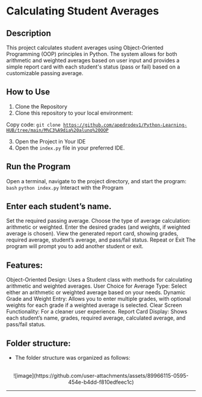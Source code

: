 # Calculating Student Averages


## Description
This project calculates student averages using Object-Oriented Programming (OOP) principles in Python. The system allows for both arithmetic and weighted averages based on user input and provides a simple report card with each student's status (pass or fail) based on a customizable passing average.

## How to Use

1. Clone the Repository
2. Clone this repository to your local environment:
   
Copy code:
<code>git clone <https://github.com/apedrodev1/Python-Learning-HUB/tree/main/M%C3%A9dia%20aluno%20OOP></code>


3. Open the Project in Your IDE
4. Open the `index.py` file in your preferred IDE.

## Run the Program
Open a terminal, navigate to the project directory, and start the program:
`bash`
<code>python index.py</code>
Interact with the Program


## Enter each student’s name.
Set the required passing average.
Choose the type of average calculation: arithmetic or weighted.
Enter the desired grades (and weights, if weighted average is chosen).
View the generated report card, showing grades, required average, student’s average, and pass/fail status.
Repeat or Exit
The program will prompt you to add another student or exit.

## Features:
Object-Oriented Design: Uses a Student class with methods for calculating arithmetic and weighted averages.
User Choice for Average Type: Select either an arithmetic or weighted average based on your needs.
Dynamic Grade and Weight Entry: Allows you to enter multiple grades, with optional weights for each grade if a weighted average is selected.
Clear Screen Functionality: For a cleaner user experience.
Report Card Display: Shows each student’s name, grades, required average, calculated average, and pass/fail status.



## Folder structure:

- The folder structure was organized as follows:


</br>
<div style="text-align:center;">
![image](https://github.com/user-attachments/assets/89966115-0595-454e-b4dd-f810edfeec1c)

</br>

---
